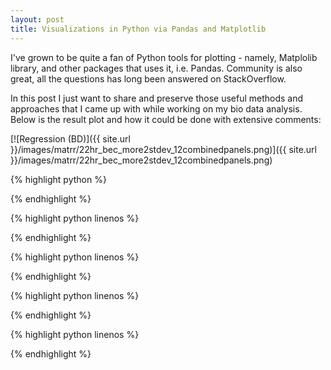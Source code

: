 ```yaml
---
layout: post
title: Visualizations in Python via Pandas and Matplotlib
---
```

I've grown to be quite a fan of Python tools for plotting - namely, Matplolib library, and other packages that uses it, i.e. Pandas. Community is also great, all the questions has long been answered on StackOverflow. 

In this post I just want to share and preserve those useful methods and approaches that I came up with while working on my bio data analysis. Below is the result plot and how it could be done with extensive comments:

[![Regression (BD)]({{ site.url }}/images/matrr/22hr_bec_more2stdev_12combinedpanels.png)]({{ site.url }}/images/matrr/22hr_bec_more2stdev_12combinedpanels.png)




{% highlight python %}

{% endhighlight %}


{% highlight python linenos %}

{% endhighlight %}

{% highlight python linenos %}

{% endhighlight %}

{% highlight python linenos %}

{% endhighlight %}

{% highlight python linenos %}

{% endhighlight %}